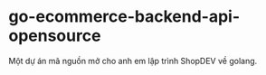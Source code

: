 # go-ecommerce-backend-api-opensource
Một dự án mã nguồn mở cho anh em lập trình ShopDEV về golang.
